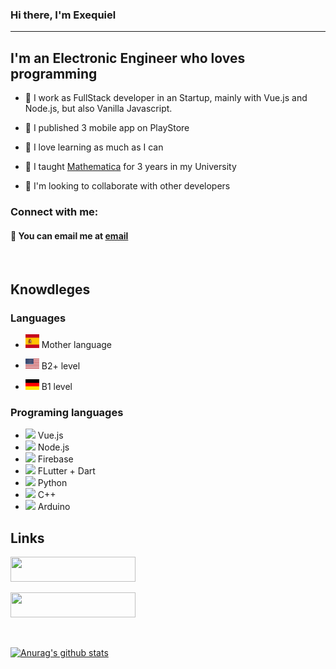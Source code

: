 
### Hi there, I'm Exequiel

---

## I'm an Electronic Engineer who loves programming


- :office: I work as FullStack developer in an Startup, mainly with Vue.js and Node.js, but also Vanilla Javascript.
- :iphone: I published 3 mobile app on PlayStore 
- :seedling: I love learning as much as I can 
- :speech_balloon: I taught [Mathematica](https://www.wolfram.com/mathematica/) for 3 years in my University

- :dancers: I'm looking to collaborate with other developers

### Connect with me:

#### :email: You can email me at [email](mailto:contact@exequielgonzalez.com.ar)

<br />

## Knowdleges

### Languages

- <img src="https://raw.githubusercontent.com/ashhitch/ISO-country-flags-icons/ada3cec9052f7de0901465c7a6a700638657a558/src/flags/svg/es.svg" width="22" height="22"> Mother language

- <img  alt="English" width="22px" src="https://raw.githubusercontent.com/ashhitch/ISO-country-flags-icons/master/src/flags/png/us.png"/> B2+ level

- <img  alt="German" width="22px" src="https://raw.githubusercontent.com/ashhitch/iso-country-flags-icons/ada3cec9052f7de0901465c7a6a700638657a558/src/flags/svg/de.svg"/> B1 level

### Programing languages

- <img src="https://upload.wikimedia.org/wikipedia/commons/thumb/9/95/Vue.js_Logo_2.svg/1280px-Vue.js_Logo_2.svg.png" width="30"> Vue.js
- <img src="https://upload.wikimedia.org/wikipedia/commons/thumb/d/d9/Node.js_logo.svg/1920px-Node.js_logo.svg.png" width="30"> Node.js
- <img src="https://upload.wikimedia.org/wikipedia/commons/thumb/3/37/Firebase_Logo.svg/1920px-Firebase_Logo.svg.png" width="30"> Firebase
- <img src="https://cdn.worldvectorlogo.com/logos/flutter.svg" width="20"> FLutter + Dart
- <img src="https://upload.wikimedia.org/wikipedia/commons/thumb/c/c3/Python-logo-notext.svg/1024px-Python-logo-notext.svg.png
" width="30"> Python
- <img src="https://upload.wikimedia.org/wikipedia/commons/thumb/1/18/ISO_C%2B%2B_Logo.svg/800px-ISO_C%2B%2B_Logo.svg.png" width="30"> C++
- <img src="https://upload.wikimedia.org/wikipedia/commons/thumb/8/87/Arduino_Logo.svg/720px-Arduino_Logo.svg.png" width="30"> Arduino

## Links

[<img src="https://upload.wikimedia.org/wikipedia/commons/thumb/7/71/Google_Play_2016_logo.svg/1920px-Google_Play_2016_logo.svg.png" width="200" height="40"> ](https://play.google.com/store/apps/developer?id=Gonzalez+Exequiel+Gabriel) 


[<img src="https://upload.wikimedia.org/wikipedia/commons/thumb/0/01/LinkedIn_Logo.svg/1920px-LinkedIn_Logo.svg.png" width="200" height="40"> ](www.linkedin.com/in/exequielgonzalez)


<br />

[![Anurag's github stats](https://github-readme-stats.vercel.app/api?username=ExequielGonzalez)](https://github.com/ExequielGonzalez/github-readme-stats)

<br />
<br />
